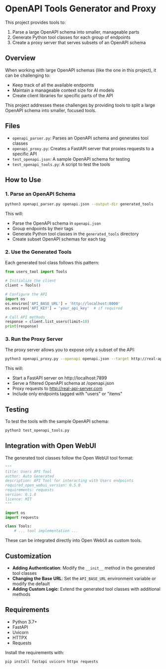# OpenAPI Tools Generator and Proxy

This project provides tools to:
1. Parse a large OpenAPI schema into smaller, manageable parts
2. Generate Python tool classes for each group of endpoints
3. Create a proxy server that serves subsets of an OpenAPI schema

## Overview

When working with large OpenAPI schemas (like the one in this project), it can be challenging to:
- Keep track of all the available endpoints
- Maintain a manageable context size for AI models
- Create client libraries for specific parts of the API

This project addresses these challenges by providing tools to split a large OpenAPI schema into smaller, focused tools.

## Files

- `openapi_parser.py`: Parses an OpenAPI schema and generates tool classes
- `openapi_proxy.py`: Creates a FastAPI server that proxies requests to a specific API
- `test_openapi.json`: A sample OpenAPI schema for testing
- `test_openapi_tools.py`: A script to test the tools

## How to Use

### 1. Parse an OpenAPI Schema

```bash
python3 openapi_parser.py openapi.json --output-dir generated_tools
```

This will:
- Parse the OpenAPI schema in `openapi.json`
- Group endpoints by their tags
- Generate Python tool classes in the `generated_tools` directory
- Create subset OpenAPI schemas for each tag

### 2. Use the Generated Tools

Each generated tool class follows this pattern:

```python
from users_tool import Tools

# Initialize the client
client = Tools()

# Configure the API
import os
os.environ['API_BASE_URL'] = 'http://localhost:8000'
os.environ['API_KEY'] = 'your_api_key'  # if required

# Call API methods
response = client.list_users(limit=10)
print(response)
```

### 3. Run the Proxy Server

The proxy server allows you to expose only a subset of the API:

```bash
python3 openapi_proxy.py --openapi openapi.json --target http://real-api-server.com --tags users items
```

This will:
- Start a FastAPI server on http://localhost:7899
- Serve a filtered OpenAPI schema at /openapi.json
- Proxy requests to http://real-api-server.com
- Include only endpoints tagged with "users" or "items"

## Testing

To test the tools with the sample OpenAPI schema:

```bash
python3 test_openapi_tools.py
```

## Integration with Open WebUI

The generated tool classes follow the Open WebUI tool format:

```python
"""
title: Users API Tool
author: Auto Generated
description: API Tool for interacting with Users endpoints
required_open_webui_version: 0.5.0
requirements: requests
version: 0.1.0
licence: MIT
"""

import os
import requests

class Tools:
    # ... tool implementation ...
```

These can be integrated directly into Open WebUI as custom tools.

## Customization

- **Adding Authentication**: Modify the `__init__` method in the generated tool classes
- **Changing the Base URL**: Set the `API_BASE_URL` environment variable or modify the default
- **Adding Custom Logic**: Extend the generated tool classes with additional methods

## Requirements

- Python 3.7+
- FastAPI
- Uvicorn
- HTTPX
- Requests

Install the requirements with:

```bash
pip install fastapi uvicorn httpx requests
```
